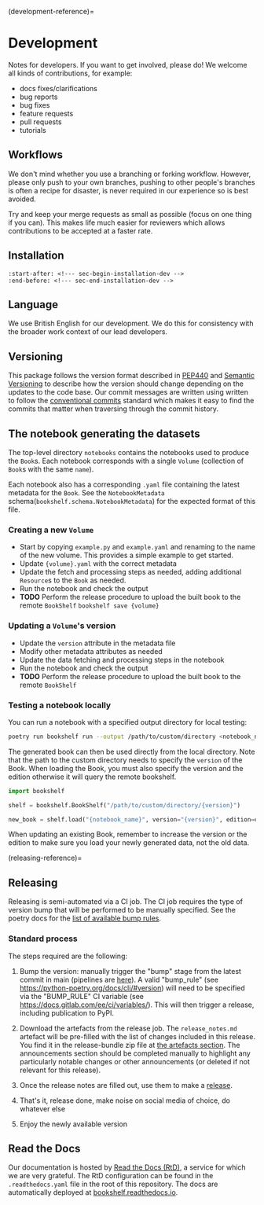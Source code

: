 (development-reference)=
# Development

Notes for developers. If you want to get involved, please do!
We welcome all kinds of contributions, for example:

- docs fixes/clarifications
- bug reports
- bug fixes
- feature requests
- pull requests
- tutorials

## Workflows

<!---
This section is auto-generated by the copier template
and the text below is just a placeholder to get you started.
The workflows section will likely need to be updated
to be project specific as the project's norms are established.
-->

We don't mind whether you use a branching or forking workflow.
However, please only push to your own branches,
pushing to other people's branches is often a recipe for disaster,
is never required in our experience
so is best avoided.

Try and keep your merge requests as small as possible
(focus on one thing if you can).
This makes life much easier for reviewers
which allows contributions to be accepted at a faster rate.

## Installation

```{include} ../../README.md
:start-after: <!--- sec-begin-installation-dev -->
:end-before: <!--- sec-end-installation-dev -->
```

## Language

We use British English for our development.
We do this for consistency with the broader work context of our lead developers.

## Versioning

This package follows the version format described in [PEP440](https://peps.python.org/pep-0440/) and
[Semantic Versioning](https://semver.org/) to describe how the version should change depending on the updates to the
code base. Our commit messages are written using written to follow the
[conventional commits](https://www.conventionalcommits.org/en/v1.0.0/) standard which makes it easy to find the
commits that matter when traversing through the commit history.

## The notebook generating the datasets

The top-level directory `notebooks` contains the notebooks used to produce the `Book`s.
Each  notebook  corresponds with a single `Volume` (collection of `Book`s with the same
`name`).

Each notebook also has a corresponding `.yaml` file containing the latest metadata
for the `Book`. See the `NotebookMetadata` schema(`bookshelf.schema.NotebookMetadata`)
for the expected format of this file.

### Creating a new `Volume`

* Start by copying `example.py` and `example.yaml` and renaming to the name of
  the new volume. This provides a simple example to get started.
* Update `{volume}.yaml` with the correct metadata
* Update the fetch and processing steps as needed, adding additional `Resource`s
  to the `Book` as needed.
* Run the notebook and check the output
* **TODO** Perform the release procedure to upload the built book to the remote
  `BookShelf`
  `bookshelf save {volume}`

### Updating a `Volume`'s version

* Update the `version` attribute in the metadata file
* Modify other metadata attributes as needed
* Update the data fetching and processing steps in the notebook
* Run the notebook and check the output
* **TODO** Perform the release procedure to upload the built book to the remote
  `BookShelf`

### Testing a notebook locally

You can run a notebook with a specified output directory for local testing:
```bash
poetry run bookshelf run --output /path/to/custom/directory <notebook_name>
```

The generated book can then be used directly from the local directory.
Note that the path to the custom directory needs to specify the `version` of the
Book.
When loading the Book, you must also specify the version and the edition otherwise it
will query the remote bookshelf.

```python
import bookshelf

shelf = bookshelf.BookShelf("/path/to/custom/directory/{version}")

new_book = shelf.load("{notebook_name}", version="{version}", edition=edition)
```
When updating an existing Book, remember to increase the version or the edition to make
sure you load your newly generated data, not the old data.

(releasing-reference)=
## Releasing

Releasing is semi-automated via a CI job. The CI job requires the type of version bump that will be performed to be
manually specified. See the poetry docs for the [list of available bump rules](https://python-poetry.org/docs/cli/#version).

### Standard process

The steps required are the following:


1. Bump the version: manually trigger the "bump" stage from the latest commit
   in main (pipelines are [here](https://gitlab.com/climate-resource/bookshelf/bookshelf/-/pipelines)).
   A valid "bump_rule" (see https://python-poetry.org/docs/cli/#version)
   will need to be specified via the "BUMP_RULE" CI
   variable (see https://docs.gitlab.com/ee/ci/variables/). This will then
   trigger a release, including publication to PyPI.

1. Download the artefacts from the release job. The `release_notes.md` artefact
   will be pre-filled with the list of changes included in this release. You find it
   in the release-bundle zip file at
   [the artefacts section](https://gitlab.com/climate-resource/bookshelf/bookshelf/-/artifacts). The
   announcements section should be completed manually to highlight any
   particularly notable changes or other announcements (or deleted if not
   relevant for this release).

1. Once the release notes are filled out, use them to make a
   [release](https://gitlab.com/climate-resource/bookshelf/bookshelf/-/releases/new).


1. That's it, release done, make noise on social media of choice, do whatever
   else

1. Enjoy the newly available version

## Read the Docs

Our documentation is hosted by
[Read the Docs (RtD)](https://www.readthedocs.org/), a service for which we are
very grateful. The RtD configuration can be found in the `.readthedocs.yaml`
file in the root of this repository. The docs are automatically
deployed at
[bookshelf.readthedocs.io](https://bookshelf.readthedocs.io/en/latest/).
